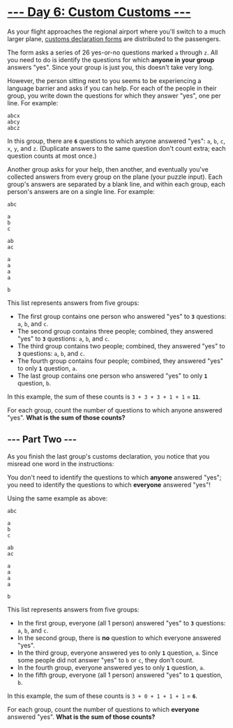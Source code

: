 # [--- Day 6: Custom Customs ---](https://adventofcode.com/2020/day/6)

As your flight approaches the regional airport where you'll switch to a much larger plane, [customs declaration forms](https://en.wikipedia.org/wiki/Customs_declaration) are distributed to the passengers.

The form asks a series of 26 yes-or-no questions marked ``a`` through ``z``. All you need to do is identify the questions for which **anyone in your group** answers "yes". Since your group is just you, this doesn't take very long.

However, the person sitting next to you seems to be experiencing a language barrier and asks if you can help. For each of the people in their group, you write down the questions for which they answer "yes", one per line. For example:

```
abcx
abcy
abcz
```

In this group, there are **``6``** questions to which anyone answered "yes": ``a``, ``b``, ``c``, ``x``, ``y``, and ``z``.  (Duplicate answers to the same question don't count extra; each question counts at most once.)

Another group asks for your help, then another, and eventually you've collected answers from every group on the plane (your puzzle input). Each group's answers are separated by a blank line, and within each group, each person's answers are on a single line. For example:

```
abc

a
b
c

ab
ac

a
a
a
a

b
```

This list represents answers from five groups:

- The first group contains one person who answered "yes" to **``3``** questions: ``a``, ``b``, and ``c``.
- The second group contains three people; combined, they answered "yes" to **``3``** questions: ``a``, ``b``, and ``c``.
- The third group contains two people; combined, they answered "yes" to **``3``** questions: ``a``, ``b``, and ``c``.
- The fourth group contains four people; combined, they answered "yes" to only **``1``** question, ``a``.
- The last group contains one person who answered "yes" to only **``1``** question, ``b``.

In this example, the sum of these counts is ``3 + 3 + 3 + 1 + 1`` = **``11``**.

For each group, count the number of questions to which anyone answered "yes". **What is the sum of those counts?**

## --- Part Two ---

As you finish the last group's customs declaration, you notice that you misread one word in the instructions:

You don't need to identify the questions to which **anyone** answered "yes"; you need to identify the questions to which **everyone** answered "yes"!

Using the same example as above:

```
abc

a
b
c

ab
ac

a
a
a
a

b
```

This list represents answers from five groups:

- In the first group, everyone (all 1 person) answered "yes" to **``3``** questions: ``a``, ``b``, and ``c``.
- In the second group, there is **no** question to which everyone answered "yes".
- In the third group, everyone answered yes to only **``1``** question, ``a``. Since some people did not answer "yes" to ``b`` or ``c``, they don't count.
- In the fourth group, everyone answered yes to only **``1``** question, ``a``.
- In the fifth group, everyone (all 1 person) answered "yes" to **``1``** question, ``b``.

In this example, the sum of these counts is ``3 + 0 + 1 + 1 + 1`` = **``6``**.

For each group, count the number of questions to which **everyone** answered "yes". **What is the sum of those counts?**
